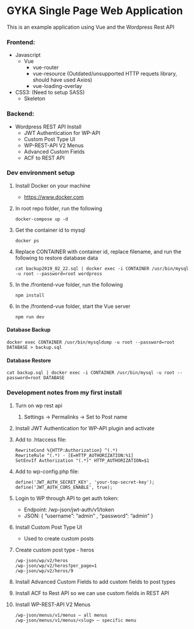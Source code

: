 # GYKA Single Page Web Application

This is an example application using Vue and the Wordpress Rest API

### Frontend:
* Javascript
    * Vue
        * vue-router
        * vue-resource (Outdated/unsupported HTTP requets library, should have used Axios)
        * vue-loading-overlay
* CSS3: (Need to setup SASS)
    * Skeleton

### Backend:
* Wordpress REST API Install
    * JWT Authentication for WP-API
    * Custom Post Type UI
    * WP-REST-API V2 Menus
    * Advanced Custom Fields
    * ACF to REST API

### Dev environment setup
1. Install Docker on your machine
    * https://www.docker.com
2. In root repo folder, run the following

    ```
    docker-compose up -d
    ```
3. Get the container id to mysql

    ```
    docker ps
    ```
4. Replace CONTAINER with container id, replace filename, and run the following to restore database data

    ```
    cat backup2019_02_22.sql | docker exec -i CONTAINER /usr/bin/mysql -u root --password=root wordpress
    ```
5. In the /frontend-vue folder, run the following

    ```
    npm install
    ```
6. In the /frontend-vue folder, start the Vue server

    ```
    npm run dev
    ```

#### Database Backup
```
docker exec CONTAINER /usr/bin/mysqldump -u root --password=root DATABASE > backup.sql
```

#### Database Restore
```
cat backup.sql | docker exec -i CONTAINER /usr/bin/mysql -u root --password=root DATABASE
```

### Development notes from my first install
1. Turn on wp rest api
    1. Settings -> Permalinks -> Set to Post name
2. Install JWT Authentication for WP-API plugin and activate
3. Add to .htaccess file:

    ```
    RewriteCond %{HTTP:Authorization} ^(.*)
    RewriteRule ^(.*) - [E=HTTP_AUTHORIZATION:%1]
    SetEnvIf Authorization "(.*)" HTTP_AUTHORIZATION=$1
    ```
4. Add to wp-config.php file:

    ```
    define('JWT_AUTH_SECRET_KEY', 'your-top-secret-key');
    define('JWT_AUTH_CORS_ENABLE', true);
    ```
5. Login to WP through API to get auth token:
    * Endpoint: /wp-json/jwt-auth/v1/token
    * JSON: { “username”: “admin” , “password”: “admin” }
6. Install Custom Post Type UI
    * Used to create custom posts
7. Create custom post type - heros

    ```
    /wp-json/wp/v2/heros
    /wp-json/wp/v2/heros?per_page=1
    /wp-json/wp/v2/heros/9
    ```
8. Install Advanced Custom Fields to add custom fields to post types
9. Install ACF to Rest API so we can use custom fields in REST API
12. Install WP-REST-API V2 Menus

    ```
    /wp-json/menus/v1/menus — all menus
    /wp-json/menus/v1/menus/<slug> — specific menu
    ```